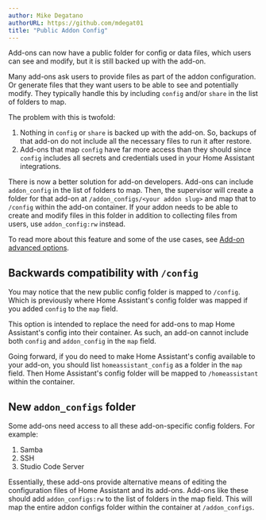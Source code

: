 ```yaml
---
author: Mike Degatano
authorURL: https://github.com/mdegat01
title: "Public Addon Config"
---
```


Add-ons can now have a public folder for config or data files, which users can see
and modify, but it is still backed up with the add-on.

Many add-ons ask users to provide files as part of the addon configuration. Or generate
files that they want users to be able to see and potentially modify. They typically
handle this by including `config` and/or `share` in the list of folders to map.

The problem with this is twofold:

1. Nothing in `config` or `share` is backed up with the add-on. So, backups of that add-on do not include all the necessary files to run it after restore.
2. Add-ons that map `config` have far more access than they should since `config` includes all secrets and credentials used in your Home Assistant integrations.

There is now a better solution for add-on developers. Add-ons can include `addon_config`
in the list of folders to map. Then, the supervisor will create a folder for that add-on
at `/addon_configs/<your addon slug>` and map that to `/config` within the add-on
container. If your addon needs to be able to create and modify files in this folder
in addition to collecting files from users, use `addon_config:rw` instead.

To read more about this feature and some of the use cases, see [Add-on advanced options](/docs/add-ons/configuration#add-on-advanced-options).

## Backwards compatibility with `/config`

You may notice that the new public config folder is mapped to `/config`. Which is
previously where Home Assistant's config folder was mapped if you added `config`
to the `map` field.

This option is intended to replace the need for add-ons to map Home Assistant's
config into their container. As such, an add-on cannot include both `config` and
`addon_config` in the `map` field.

Going forward, if you do need to make Home Assistant's config available to your
add-on, you should list `homeassistant_config` as a folder in the `map` field. Then
Home Assistant's config folder will be mapped to `/homeassistant` within the container.

## New `addon_configs` folder

Some add-ons need access to all these add-on-specific config folders. For example:

1. Samba
2. SSH
3. Studio Code Server

Essentially, these add-ons provide alternative means of editing the configuration
files of Home Assistant and its add-ons. Add-ons like these should add `addon_configs:rw`
to the list of folders in the map field. This will map the entire addon configs
folder within the container at `/addon_configs`.

